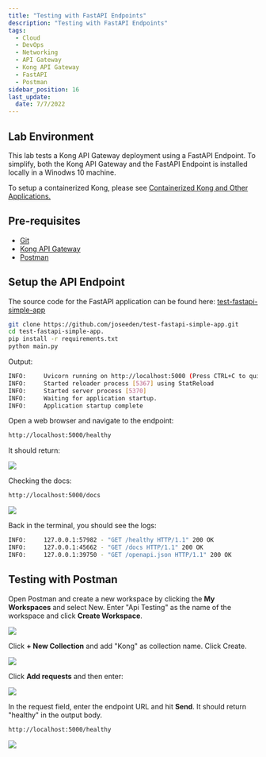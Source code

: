 ```yaml
---
title: "Testing with FastAPI Endpoints"
description: "Testing with FastAPI Endpoints"
tags: 
  - Cloud
  - DevOps
  - Networking 
  - API Gateway
  - Kong API Gateway
  - FastAPI 
  - Postman
sidebar_position: 16
last_update:
  date: 7/7/2022
---
```



## Lab Environment

This lab tests a Kong API Gateway deployment using a FastAPI Endpoint. To simplify, both the Kong API Gateway and the FastAPI Endpoint is installed locally in a Winodws 10 machine.

To setup a containerized Kong, please see [Containerized Kong and Other Applications.](/docs/006-Networking/060-Kong-API-Gateway/015-Containerized-Kong-and-Other-Apps.md)

## Pre-requisites 

- [Git](https://git-scm.com/book/en/v2/Getting-Started-Installing-Git)
- [Kong API Gateway](/docs/006-Networking/060-Kong-API-Gateway/015-Containerized-Kong-and-Other-Apps.md)
- [Postman](https://www.postman.com/downloads/)


## Setup the API Endpoint 

The source code for the FastAPI application can be found here: [test-fastapi-simple-app](https://github.com/joseeden/test-fastapi-simple-app)

```bash
git clone https://github.com/joseeden/test-fastapi-simple-app.git
cd test-fastapi-simple-app.
pip install -r requirements.txt
python main.py
```

Output:

```bash
INFO:     Uvicorn running on http://localhost:5000 (Press CTRL+C to quit)
INFO:     Started reloader process [5367] using StatReload
INFO:     Started server process [5370]
INFO:     Waiting for application startup.
INFO:     Application startup complete 
```

Open a web browser and navigate to the endpoint:

```bash
http://localhost:5000/healthy 
```

It should return:

![](/img/docs/11182024-fastapi-endpoint-working.png)

Checking the docs:

```bash
http://localhost:5000/docs
```

![](/img/docs/11182024-fastapi-endpoint-docs-working.png)

Back in the terminal, you should see the logs:

```bash
INFO:     127.0.0.1:57982 - "GET /healthy HTTP/1.1" 200 OK
INFO:     127.0.0.1:45662 - "GET /docs HTTP/1.1" 200 OK
INFO:     127.0.0.1:39750 - "GET /openapi.json HTTP/1.1" 200 OK
``` 

## Testing with Postman 

Open Postman and create a new workspace by clicking the **My Workspaces** and select New. Enter "Api Testing" as the name of the workspace and click **Create Workspace**.


<div class='img-center'>

![](/img/docs/11182024-fastapi-postman-create-workspace.png)

</div>


Click **+ New Collection** and add "Kong" as collection name. Click Create.

<div class='img-center'>

![](/img/docs/11182024-fastapi-postman-new-collection-kong-2.png)

</div>

Click **Add requests** and then enter:

<div class='img-center'>

![](/img/docs/11182024-fastapi-postman-new-request.png)

</div>

In the request field, enter the endpoint URL and hit **Send**. It should return "healthy" in the output body.

```bash
http://localhost:5000/healthy 
```

<div class='img-center'>

![](/img/docs/11182024-fastapi-postman-get-request-healthy.png)

</div>





